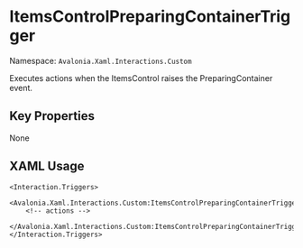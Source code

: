 # ItemsControlPreparingContainerTrigger

Namespace: `Avalonia.Xaml.Interactions.Custom`

Executes actions when the ItemsControl raises the PreparingContainer event.



## Key Properties
None

## XAML Usage
```xaml
<Interaction.Triggers>
  <Avalonia.Xaml.Interactions.Custom:ItemsControlPreparingContainerTrigger>
    <!-- actions -->
  </Avalonia.Xaml.Interactions.Custom:ItemsControlPreparingContainerTrigger>
</Interaction.Triggers>
```
